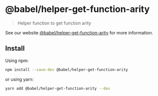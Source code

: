 # @babel/helper-get-function-arity

> Helper function to get function arity

See our website [@babel/helper-get-function-arity](https://babeljs.io/docs/en/next/babel-helper-get-function-arity.html) for more information.

## Install

Using npm:

```bash
npm install --save-dev @babel/helper-get-function-arity
```

or using yarn:

```bash
yarn add @babel/helper-get-function-arity --dev
```

